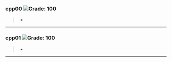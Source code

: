 ### cpp00 ![Grade: 100](https://img.shields.io/badge/Grade-100/100-brightgreen?style=plastic)
> -  

---

### cpp01 ![Grade: 100](https://img.shields.io/badge/Grade-100/100-brightgreen?style=plastic)
> -  

---
